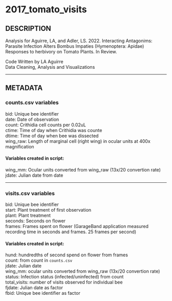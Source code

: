 # 2017_tomato_visits

## DESCRIPTION

Analysis for Aguirre, LA, and Adler, LS. 2022. Interacting Antagonims: Parasite Infection Alters Bombus Impaties (Hymenoptera: Apidae) Responses to herbivory on Tomato Plants. In Review.

Code Written by LA Aguirre\
Data Cleaning, Analysis and Visualizations

---
## METADATA 
### counts.csv variables
bid: Unique bee identifier\
date: Date of observation\
count: Crithidia cell counts per 0.02uL\
ctime: Time of day when Crithidia was counte\
dtime: Time of day when bee was dissected\
wing_raw: Length of marginal cell (right wing) in ocular units at 400x magnification

#### Variables created in script:
wing_mm: Ocular units converted from wing_raw (13x/20 convertion rate)\
jdate: Julian date from date

---
### visits.csv variables
bid: Unique bee identifier\
start: Plant treatment of first observation\
plant: Plant treatment\
seconds: Seconds on flower\
frames: Frames spent on flower (GarageBand application measured recording time in seconds and frames. 25 frames per second)

#### Variables created in script:
hund: hundredths of second spend on flower from frames\
count: from count in `counts.csv`\
jdate: Julian date\
wing_mm: ocular units converted from wing_raw (13x/20 convertion rate)\
status: Infection status (infected/uninfected) from count\
total_visits: number of visits observed for individual bee\
fjdate: Julian date as factor\
fbid: Unique bee identifier as factor
